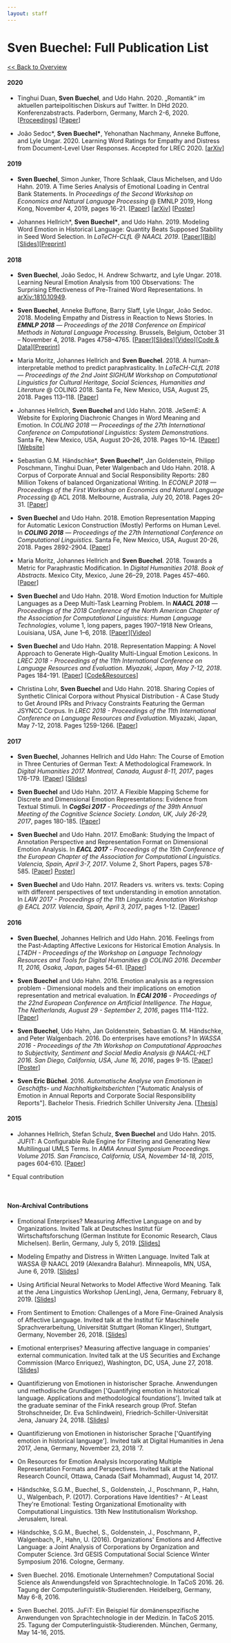 ```yaml
---
layout: staff
---
```


# Sven Buechel: Full Publication List

[<< Back to Overview](../Sven+Buechel.html)

#### 2020

* Tinghui Duan, **Sven Buechel**, and Udo Hahn. 2020. „Romantik“ im aktuellen parteipolitischen Diskurs auf Twitter. In DHd 2020. Konferenzabstracts. Paderborn, Germany, March 2-6, 2020. [[Proceedings](https://zenodo.org/record/3666690#.XocqBZO39hG)] [[Paper](/downloads/publications/papers/Duan-Buechel-Hahn-dhd-2020.pdf)]

* João Sedoc\*, **Sven Buechel\***, Yehonathan Nachmany, Anneke Buffone, and Lyle Ungar. 2020. Learning Word Ratings for Empathy and Distress from Document-Level User Responses. Accepted for LREC 2020. [[arXiv](http://arxiv.org/abs/1912.01079)]

#### 2019

* **Sven Buechel**, Simon Junker, Thore Schlaak, Claus Michelsen, and Udo Hahn. 2019. A Time Series Analysis of Emotional Loading in Central Bank Statements. In *Proceedings of the Second Workshop on Economics and Natural Language Processing* @ EMNLP 2019, Hong Kong, November 4, 2019, pages 16-21. [[Paper](https://www.aclweb.org/anthology/D19-5103.pdf)] [[arXiv](https://arxiv.org/abs/1911.11522)] [[Poster](/downloads/publications/posters/ECONLP-2019-Poster.pdf)]

* Johannes Hellrich\*, **Sven Buechel\***, and Udo Hahn. 2019. Modeling Word Emotion in Historical Language: Quantity Beats Supposed Stability in Seed Word Selection. In *LaTeCH-CLfL @ NAACL 2019*. [[Paper](https://www.aclweb.org/anthology/W19-2501)][[Bib](/downloads/publications/bibs/hellrich-buechel-2019-latech.bib)][[Slides](/downloads/publications/slides/buechel/slides-latech-2019-emotion.pdf)][[Preprint](https://arxiv.org/abs/1806.08115)]

#### 2018

* **Sven Buechel**, João Sedoc, H. Andrew Schwartz, and Lyle Ungar. 2018. Learning Neural Emotion Analysis from 100 Observations: The Surprising Effectiveness of Pre-Trained Word Representations. In [arXiv:1810.10949](https://arxiv.org/abs/1810.10949).


* **Sven Buechel**, Anneke Buffone, Barry Slaff, Lyle Ungar, João Sedoc. 2018. Modeling Empathy and Distress in Reaction to News Stories. In ***EMNLP 2018** — Proceedings of the 2018 Conference on Empirical Methods in Natural Language Processing*. Brussels, Belgium, October 31 – November 4, 2018. Pages 4758–4765. [[Paper](http://aclweb.org/anthology/D18-1507)][[Slides](/downloads/publications/slides/buechel_emnlp_2018.pdf)][[Video](https://vimeo.com/306137544)][[Code & Data](https://github.com/wwbp/empathic_reactions)][[Preprint](https://arxiv.org/pdf/1808.10399.pdf)]


* Maria Moritz, Johannes Hellrich and **Sven Buechel**. 2018. A human-interpretable method to predict paraphrasticality. In *LaTeCH-CLfL 2018 — Proceedings of the 2nd Joint SIGHUM Workshop on Computational Linguistics for Cultural Heritage, Social Sciences, Humanities and Literature* @ COLING 2018. Santa Fe, New Mexico, USA, August 25, 2018. Pages 113–118.  [[Paper](http://aclweb.org/anthology/W18-4513)]

* Johannes Hellrich, **Sven Buechel** and Udo Hahn. 2018. JeSemE: A Website for Exploring Diachronic Changes in Word Meaning and Emotion. In *COLING 2018 — Proceedings of the 27th International Conference on Computational Linguistics: System Demonstrations*. Santa Fe, New Mexico, USA, August 20–26, 2018. Pages 10–14. [[Paper](http://aclweb.org/anthology/C18-2003 )][[Website](http://jeseme.org/)]

* Sebastian G.M. Händschke\*, **Sven Buechel**\*, Jan Goldenstein, Philipp Poschmann, Tinghui Duan, Peter Walgenbach and Udo Hahn. 2018. A Corpus of Corporate Annual and Social Responsibility Reports: 280 Million Tokens of balanced Organizational Writing. In *ECONLP 2018 — Proceedings of the First Workshop on Economics and Natural Language Processing* @ ACL 2018. Melbourne, Australia, July 20, 2018. Pages 20–31. [[Paper](http://aclweb.org/anthology/W18-3103)]

* **Sven Buechel** and Udo Hahn. 2018. Emotion Representation Mapping for Automatic Lexicon Construction (Mostly) Performs on Human Level. In ***COLING 2018** — Proceedings of the 27th International Conference on Computational Linguistics*. Santa Fe, New Mexico, USA, August 20-26, 2018. Pages 2892-2904. [[Paper](http://aclweb.org/anthology/C18-1245)]

* Maria Moritz, Johannes Hellrich and **Sven Buechel**. 2018. Towards a Metric for Paraphrastic Modification. In *Digital Humanities 2018. Book of Abstracts*. Mexico City, Mexico, June 26–29, 2018.  Pages 457–460. [[Paper](https://dh2018.adho.org/en/towards-a-metric-for-paraphrastic-modification/)]

* **Sven Buechel** and Udo Hahn. 2018. Word Emotion Induction for Multiple Languages as a Deep Multi-Task Learning Problem. In ***NAACL 2018** —  Proceedings of the 2018 Conference of the North American Chapter of the Association for Computational Linguistics: Human Language Technologies*, volume 1, long papers, pages 1907–1918 New Orleans, Louisiana, USA, June 1–6, 2018. [[Paper](http://aclweb.org/anthology/N18-1173)][[Video](https://vimeo.com/277671439)]

* **Sven Buechel** and Udo Hahn. 2018. Representation Mapping: A Novel Approach to Generate High-Quality Multi-Lingual Emotion Lexicons. In *LREC 2018 - Proceedings of the 11th International Conference on Language Resources and Evaluation. Miyazaki, Japan, May 7-12, 2018*. Pages 184-191. [[Paper](http://www.lrec-conf.org/proceedings/lrec2018/pdf/402.pdf)] [[Code&Resources](https://github.com/JULIELab/EmoMap)]

* Christina Lohr, **Sven Buechel** and Udo Hahn. 2018. Sharing Copies of Synthetic Clinical Corpora without Physical Distribution - A Case Study to Get Around IPRs and Privacy Constraints Featuring the German JSYNCC Corpus. In *LREC 2018 - Proceedings of the 11th International Conference on Language Resources and Evaluation*. Miyazaki, Japan, May 7-12, 2018. Pages 1259-1266. [[Paper](http://www.lrec-conf.org/proceedings/lrec2018/pdf/701.pdf)]

#### 2017

* **Sven Buechel**, Johannes Hellrich and Udo Hahn: The Course of Emotion in Three Centuries of German Text: A Methodological Framework. In *Digital Humanities 2017. Montreal, Canada, August 8-11, 2017*, pages 176-179. [[Paper](/downloads/publications/papers/Buechel_DH_2017.pdf)] [[Slides](/downloads/publications/slides/Buechel_DH_2017_Slides.pdf)]

* **Sven Buechel** and Udo Hahn. 2017. A Flexible Mapping Scheme for Discrete and Dimensional Emotion Representations: Evidence from Textual Stimuli. In ***CogSci 2017** - Proceedings of the 39th Annual Meeting of the Cognitive Science Society. London, UK, July 26-29, 2017*, pages 180-185. [[Paper](https://mindmodeling.org/cogsci2017/papers/0046/paper0046.pdf)]

* **Sven Buechel** and Udo Hahn. 2017. EmoBank: Studying the Impact of Annotation Perspective and Representation Format on Dimensional Emotion Analysis. In ***EACL 2017** - Proceedings of the 15th Conference of the European Chapter of the Association for Computational Linguistics. Valencia, Spain, April 3-7, 2017*. Volume 2, Short Papers, pages 578-585. [[Paper](http://aclweb.org/anthology/E17-2092)] [Poster](/downloads/publications/posters/poster_eacl_2017_v4_final.pdf)]

* **Sven Buechel** and Udo Hahn. 2017. Readers vs. writers vs. texts: Coping with different perspectives of text understanding in emotion annotation. In *LAW 2017 - Proceedings of the 11th Linguistic Annotation Workshop @ EACL 2017. Valencia, Spain, April 3, 2017*, pages 1-12. [[Paper](http://aclweb.org/anthology/W17-0801)]

#### 2016

* **Sven Buechel**, Johannes Hellrich and Udo Hahn. 2016. Feelings from the Past-Adapting Affective Lexicons for Historical Emotion Analysis. In *LT4DH - Proceedings of the Workshop on Language Technology Resources and Tools for Digital Humanities @ COLING 2016. December 11, 2016, Osaka, Japan*, pages 54-61. [[Paper](https://aclweb.org/anthology/W/W16/W16-4008.pdf)]

* **Sven Buechel** and Udo Hahn. 2016. Emotion analysis as a regression problem - Dimensional models and their implications on emotion representation and metrical evaluation. In ***ECAI 2016*** - *Proceedings of the 22nd European Conference on Artificial Intelligence. The Hague, The Netherlands, August 29 - September 2, 2016*, pages 1114-1122. [[Paper](/downloads/publications/papers/Buechel-2016-ecai-Emotion_analysis_as_a_regression_problem.pdf)]

* **Sven Buechel**, Udo Hahn, Jan Goldenstein, Sebastian G. M. Händschke, and Peter Walgenbach. 2016. Do enterprises have emotions? In *WASSA 2016 - Proceedings of the 7th Workshop on Computational Approaches to Subjectivity, Sentiment and Social Media Analysis @ NAACL-HLT 2016. San Diego, California, USA, June 16, 2016*, pages 9-15. [[Paper](http://anthology.aclweb.org/W/W16/W16-0423.pdf)] [[Poster](/downloads/publications/posters/Poster_Wassa_final.pdf)]

* **Sven Eric Büchel**. 2016. *Automatische Analyse von Emotionen in Geschäfts- und Nachhaltigkeitsberichten* [\"Automatic Analysis of Emotion in Annual Reports and Corporate Social Responsibility Reports\"]. Bachelor Thesis. Friedrich Schiller University Jena. [[Thesis](/downloads/publications/thesis/BA_Buechel_Emotionsanalyse_2016-02-04.pdf)]

#### 2015

* Johannes Hellrich, Stefan Schulz, **Sven Buechel** and Udo Hahn. 2015. JUFIT: A Configurable Rule Engine for Filtering and Generating New Multilingual UMLS Terms. In *AMIA Annual Symposium Proceedings. Volume 2015. San Francisco, California, USA, November 14-18, 2015*, pages 604-610. [[Paper](https://www.ncbi.nlm.nih.gov/pmc/articles/PMC4765630/)]

\* Equal contribution

<br>

#### Non-Archival Contributions

* Emotional Enterprises? Measuring Affective Language on and by Organizations. Invited Talk at Deutsches Institut für Wirtschaftsforschung (German Institute for Economic Research, Claus Michelsen). Berlin, Germany, July 5, 2019. [[Slides]](/downloads/publications/slides/buechel/slides-invited-diw-2019.pdf)

* Modeling Empathy and Distress in Written Language. Invited Talk at WASSA @ NAACL 2019 (Alexandra Balahur). Minneapolis, MN, USA, June 6, 2019. [[Slides](/downloads/publications/slides/buechel/slides-wassa-2019-keynote.pdf)]

* Using Artificial Neural Networks to Model Affective Word Meaning. Talk at the Jena Linguistics Workshop (JenLing), Jena, Germany, February 8, 2019. [[Slides](/downloads/publications/slides/Buechel_JenLing_2019.pdf)]

* From Sentiment to Emotion: Challenges of a More Fine-Grained Analysis of Affective Language. Invited talk at the Institut für Maschinelle Sprachverarbeitung, Universität Stuttgart (Roman Klinger), Stuttgart, Germany, November 26, 2018. [[Slides](/downloads/publications/slides/buechel_invited_ims_2018.pdf)]

* Emotional enterprises? Measuring affective language in companies' external communication. Invited talk at the US Securities and Exchange Commission (Marco Enriquez), Washington, DC, USA, June 27, 2018. [[Slides](/downloads/publications/slides/buechel_invited_sec_2018.pdf)]

* Quantifizierung von Emotionen in historischer Sprache. Anwendungen und methodische Grundlagen [\'Quantifying emotion in historical language. Applications and methodological foundations\']. Invited talk at the graduate seminar of the FinkA research group (Prof. Stefan Strohschneider, Dr. Eva Schlindwein), Friedrich-Schiller-Universität Jena, January 24, 2018. [[Slides](/downloads/publications/slides/slides_iwk_gastvortrag_2018.pdf)]

* Quantifizierung von Emotionen in historischer Sprache [\'Quantifying emotion in historical language\']. Invited talk at Digital Humanities in Jena 2017, Jena, Germany, November 23, 2018 '7.

* On Resources for Emotion Analysis Incorporating Multiple Representation Formats and Perspectives. Invited talk at the National Research Council, Ottawa, Canada (Saif Mohammad), August 14, 2017.

* Händschke, S.G.M., Buechel, S., Goldenstein, J., Poschmann, P., Hahn, U., Walgenbach, P. (2017). Corporations Have Identities? - At Least They're Emotional: Testing Organizational Emotionality with Computational Linguistics. 13th New Institutionalism Workshop. Jerusalem, Isreal.

* Händschke, S.G.M., Buechel, S., Goldenstein, J., Poschmann, P., Walgenbach, P., Hahn, U. (2016). Organizations' Emotions and Affective Language: a Joint Analysis of Corporations by Organization and Computer Science. 3rd GESIS Computational Social Science Winter Symposium 2016. Cologne, Germany.

* Sven Buechel. 2016. Emotionale Unternehmen? Computational Social Science als Anwendungsfeld von Sprachtechnologie. In TaCoS 2016. 26. Tagung der Computerlinguistik-Studierenden. Heidelberg, Germany, May 6-8, 2016.

* Sven Buechel. 2015. JuFiT: Ein Beispiel für domänenspezifische Anwendungen von Sprachtechnologie in der Medizin. In TaCoS 2015. 25. Tagung der Computerlinguistik-Studierenden. München, Germany, May 14-16, 2015.
